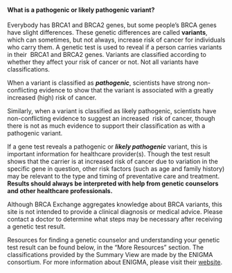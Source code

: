 #### What is a pathogenic or likely pathogenic variant?

Everybody has BRCA1 and BRCA2 genes, but some people’s BRCA genes have slight differences. These genetic differences are called **variants**, which can sometimes, but not always, increase risk of cancer for individuals who carry them. A genetic test is used to reveal if a person carries variants in their  BRCA1 and BRCA2 genes. Variants are classified according to whether they affect your risk of cancer or not. Not all variants have classifications.

When a variant is classified as _**pathogenic**_, scientists have strong non-conflicting evidence to show that the variant is associated with a greatly increased (high) risk of cancer.

Similarly, when a variant is classified as likely pathogenic, scientists have non-conflicting evidence to suggest an increased  risk of cancer, though there is not as much evidence to support their classification as with a pathogenic variant.

If a gene test reveals a pathogenic or _**likely pathogenic**_ variant, this is important information for healthcare provider(s). Though the test result shows that the carrier is at increased risk of cancer due to variation in the specific gene in question, other risk factors (such as age and family history) may be relevant to the type and timing of preventative care and treatment. **Results should always be interpreted with help from genetic counselors and other healthcare professionals.**

Although BRCA Exchange aggregates knowledge about BRCA variants, this site is not intended to provide a clinical diagnosis or medical advice. Please contact a doctor to determine what steps may be necessary after receiving a genetic test result.

Resources for finding a genetic counselor and understanding your genetic test result can be found below, in the “More Resources” section. The classifications provided by the Summary View are made by the ENIGMA consortium. For more information about ENIGMA, please visit their [website](https://enigmaconsortium.org).
